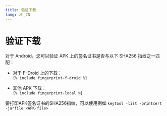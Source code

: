 ```yaml
---
title: 验证下载
lang: zh_CN
---
```


# 验证下载

对于 Android，您可以验证 APK 上的签名证书是否与以下 SHA256 指纹之一匹配：

* 对于 F-Droid 上的下载：  
  `{% include fingerprint-f-droid %}`

* 其他 APK 下载：  
  `{% include fingerprint-local %}`

要打印APK签名证书的SHA256指纹，可以使用例如 
`keytool -list -printcert -jarfile <APK-file>`

